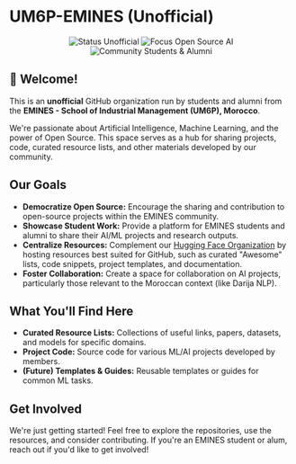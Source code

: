 # UM6P-EMINES (Unofficial)

<p align="center">
  <img src="https://img.shields.io/badge/Status-Unofficial-orange" alt="Status Unofficial"/>
  <img src="https://img.shields.io/badge/Focus-Open_Source_AI-blueviolet" alt="Focus Open Source AI"/>
  <img src="https://img.shields.io/badge/Community-Students_&_Alumni-lightblue" alt="Community Students & Alumni"/>
</p>

## 👋 Welcome!

This is an **unofficial** GitHub organization run by students and alumni from the **EMINES - School of Industrial Management (UM6P), Morocco**.

We're passionate about Artificial Intelligence, Machine Learning, and the power of Open Source. This space serves as a hub for sharing projects, code, curated resource lists, and other materials developed by our community.

## Our Goals

*   **Democratize Open Source:** Encourage the sharing and contribution to open-source projects within the EMINES community.
*   **Showcase Student Work:** Provide a platform for EMINES students and alumni to share their AI/ML projects and research outputs.
*   **Centralize Resources:** Complement our [Hugging Face Organization](https://huggingface.co/UM6P-EMINES) by hosting resources best suited for GitHub, such as curated "Awesome" lists, code snippets, project templates, and documentation.
*   **Foster Collaboration:** Create a space for collaboration on AI projects, particularly those relevant to the Moroccan context (like Darija NLP).

## What You'll Find Here

*   **Curated Resource Lists:** Collections of useful links, papers, datasets, and models for specific domains.
*   **Project Code:** Source code for various ML/AI projects developed by members.
*   **(Future) Templates & Guides:** Reusable templates or guides for common ML tasks.

## Get Involved

We're just getting started! Feel free to explore the repositories, use the resources, and consider contributing. If you're an EMINES student or alum, reach out if you'd like to get involved!
